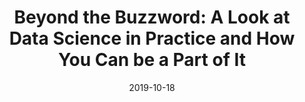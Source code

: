 ---
# Documentation: https://sourcethemes.com/academic/docs/managing-content/

title: "Beyond the Buzzword: A Look at Data Science in Practice and How You Can be a Part of It"
event: "SAMSI: Diversity in Data Science and Machine Learning"
event_url: https://www.samsi.info/programs-and-activities/2019-2020-education-and-outreach-programs-and-workshops/eo-diversity-in-data-science-and-machine-learning-conference-october-17-18-2019/
location: Washington, DC

# Talk start and end times.
#   End time can optionally be hidden by prefixing the line with `#`.
date: "2019-10-18"
date_end: 
all_day: "2019-10-18"

# Schedule page publish date (NOT talk date).
publishDate: 

authors: []
tags: []

# Is this a featured talk? (true/false)
featured: false

# Featured image
# To use, add an image named `featured.jpg/png` to your page's folder. 
# Focal points: Smart, Center, TopLeft, Top, TopRight, Left, Right, BottomLeft, Bottom, BottomRight.
image:
  caption: ""
  focal_point: ""
  preview_only: false

# Custom links (optional).
#   Uncomment and edit lines below to show custom links.
# links:
# - name: Follow
#   url: https://twitter.com
#   icon_pack: fab
#   icon: twitter

# Optional filename of your slides within your talk's folder or a URL.
url_slides: https://github.com/matackett/talks/blob/master/presentations/samsi-talk-oct2019.pdf
url_code:
url_pdf:
url_video:
---